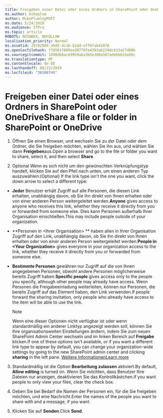 ```yaml
---
title: Freigeben einer Datei oder eines Ordners in SharePoint oder OneDrive
ms.author: mikeplum
author: MikePlumleyMSFT
ms.date: 5/24/2018
ms.audience: ITPro
ms.topic: article
ROBOTS: NOINDEX, NOFOLLOW
localization_priority: Normal
ms.assetid: 29782984-30d5-4c1b-b1dd-eff6fab41078
ms.openlocfilehash: f70501f889ea38770fe4393ab219dcb33a27d86b
ms.sourcegitcommit: 1d98db8acb9959aba3b5e308a567ade6b62da56c
ms.translationtype: MT
ms.contentlocale: de-DE
ms.lasthandoff: 08/22/2019
ms.locfileid: "36508746"
---
```

# <a name="share-a-file-or-folder-in-sharepoint-or-onedrive"></a><span data-ttu-id="aa3a9-102">Freigeben einer Datei oder eines Ordners in SharePoint oder OneDrive</span><span class="sxs-lookup"><span data-stu-id="aa3a9-102">Share a file or folder in SharePoint or OneDrive</span></span>

1. <span data-ttu-id="aa3a9-103">Öffnen Sie einen Browser, und wechseln Sie zu der Datei oder dem Ordner, die Sie freigeben möchten, wählen Sie ihn aus, und wählen Sie dann **Freigeben**aus.</span><span class="sxs-lookup"><span data-stu-id="aa3a9-103">Open a browser and go to the file or folder you want to share, select it, and then select **Share**.</span></span> 
    
2. <span data-ttu-id="aa3a9-104">Optional Wenn es sich nicht um den gewünschten Verknüpfungstyp handelt, klicken Sie auf den Pfeil nach unten, um einen anderen Typ auszuwählen:</span><span class="sxs-lookup"><span data-stu-id="aa3a9-104">(Optional) If the link type isn't the one you want, click the down arrow to select a different type:</span></span>
    
  - <span data-ttu-id="aa3a9-105">**Jeder** Benutzer erhält Zugriff auf alle Personen, die diesen Link erhalten, unabhängig davon, ob Sie ihn direkt von Ihnen erhalten oder von einer anderen Person weitergeleitet werden.</span><span class="sxs-lookup"><span data-stu-id="aa3a9-105">**Anyone** gives access to anyone who receives this link, whether they receive it directly from you or forwarded from someone else.</span></span> <span data-ttu-id="aa3a9-106">Dies kann Personen außerhalb Ihrer Organisation einschließen.</span><span class="sxs-lookup"><span data-stu-id="aa3a9-106">This may include people outside of your organization.</span></span> 
    
  - <span data-ttu-id="aa3a9-107">\*\*Personen in \<Ihrer Organisation\> \*\* haben allen in Ihrer Organisation Zugriff auf den Link, unabhängig davon, ob Sie ihn direkt von Ihnen erhalten oder von einer anderen Person weitergeleitet werden.</span><span class="sxs-lookup"><span data-stu-id="aa3a9-107">**People in \<Your Organization\>** gives everyone in your organization access to the link, whether they receive it directly from you or forwarded from someone else.</span></span> 
    
  - <span data-ttu-id="aa3a9-108">**Bestimmte Personen** gewähren nur Zugriff auf die von Ihnen angegebenen Personen, obwohl andere Personen möglicherweise bereits Zugriff haben.</span><span class="sxs-lookup"><span data-stu-id="aa3a9-108">**Specific people** gives access only to the people you specify, although other people may already have access.</span></span> <span data-ttu-id="aa3a9-109">Wenn Personen die Freigabeeinladung weiterleiten, können nur Personen, die bereits Zugriff auf das Element haben, den Link verwenden.</span><span class="sxs-lookup"><span data-stu-id="aa3a9-109">If people forward the sharing invitation, only people who already have access to the item will be able to use the link.</span></span> 
    
    > [!NOTE]
    > <span data-ttu-id="aa3a9-110">Wenn eine dieser Optionen nicht verfügbar ist oder wenn standardmäßig ein anderer Linktyp angezeigt werden soll, können Sie Ihre organisationsweiten Einstellungen ändern, indem Sie zum neuen SharePoint Admin Center wechseln und im linken Bereich auf **Freigabe** klicken.</span><span class="sxs-lookup"><span data-stu-id="aa3a9-110">If one of these options isn't available, or if you want a different link type to appear by default, you can change your organization-wide settings by going to the new SharePoint admin center and clicking **sharing** in the left pane.</span></span> [<span data-ttu-id="aa3a9-111">Weitere Informationen</span><span class="sxs-lookup"><span data-stu-id="aa3a9-111">Learn more</span></span>](https://go.microsoft.com/fwlink/?linkid=866426)
  
3. <span data-ttu-id="aa3a9-112">Standardmäßig ist die Option **Bearbeitung zulassen** aktiviert.</span><span class="sxs-lookup"><span data-stu-id="aa3a9-112">By default, **Allow editing** is turned on.</span></span> <span data-ttu-id="aa3a9-113">Wenn Sie möchten, dass Benutzer Ihre Dateien nur anzeigen, deaktivieren Sie das Kontrollkästchen.</span><span class="sxs-lookup"><span data-stu-id="aa3a9-113">If you want people to only view your files, clear the check box.</span></span> 
    
4. <span data-ttu-id="aa3a9-114">Geben Sie bei Bedarf die Namen der Personen ein, für die Sie freigeben möchten, und eine Nachricht.</span><span class="sxs-lookup"><span data-stu-id="aa3a9-114">Enter the names of the people you want to share with and a message, if you want.</span></span>
    
5. <span data-ttu-id="aa3a9-115">Klicken Sie auf **Senden**.</span><span class="sxs-lookup"><span data-stu-id="aa3a9-115">Click **Send**.</span></span> 
    


